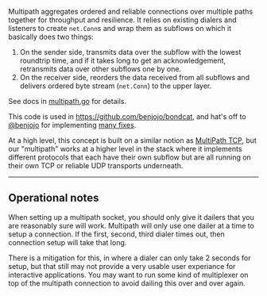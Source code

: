 Multipath aggregates ordered and reliable connections over multiple paths together for throughput and resilience. It relies on existing dialers and listeners to create `net.Conn`s and wrap them as subflows on which it basically does two things:

1. On the sender side, transmits data over the subflow with the lowest roundtrip time, and if it takes long to get an acknowledgement, retransmits data over other subflows one by one.
1. On the receiver side, reorders the data received from all subflows and delivers ordered byte stream (`net.Conn`) to the upper layer.

See docs in [multipath.go](multipath.go) for details.

This code is used in https://github.com/benjojo/bondcat, and hat's off to [@benjojo](https://github.com/benjojo) for implementing [many fixes](https://github.com/benjojo/bondcat/tree/main/multipath).

At a high level, this concept is built on a similar notion as [MultiPath TCP](https://www.multipath-tcp.org/), but our "multipath" works at a higher level in the stack where it implements different protocols that each have their own subflow but are all running on their own TCP or reliable UDP transports underneath.

---
## Operational notes

When setting up a multipath socket, you should only give it dailers that you are reasonably sure will work. Multipath will only use one dailer at a time to setup a connection. If the first, second, third dialer times out, then connection setup will take that long.

There is a mitigation for this, in where a dialer can only take 2 seconds for setup, but that still may not provide a very usable user experiance for interactive applications. You may want to run some kind of multiplexer on top of the multipath connection to avoid dailing this over and over again.